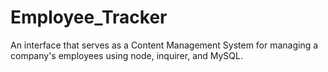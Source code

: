 # Employee_Tracker
An interface that serves as a Content Management System for managing a company's employees using node, inquirer, and MySQL.
